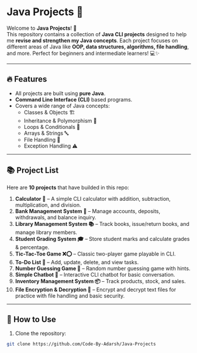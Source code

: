 # Java Projects 🚀

Welcome to **Java Projects**! 🎉  
This repository contains a collection of **Java CLI projects** designed to help me **revise and strengthen my Java concepts**. Each project focuses on different areas of Java like **OOP, data structures, algorithms, file handling**, and more. Perfect for beginners and intermediate learners! 💻✨

---

## 🔥 Features

- All projects are built using **pure Java**.  
- **Command Line Interface (CLI)** based programs.  
- Covers a wide range of Java concepts:
  - Classes & Objects 🏗️
  - Inheritance & Polymorphism 🧬
  - Loops & Conditionals 🔁
  - Arrays & Strings 🔤
  - File Handling 📂
  - Exception Handling ⚠️

---

## 📚 Project List

Here are **10 projects** that have builded in this repo:

1. **Calculator 🧮** – A simple CLI calculator with addition, subtraction, multiplication, and division.  
2. **Bank Management System 🏦** – Manage accounts, deposits, withdrawals, and balance inquiry.  
3. **Library Management System 📚** – Track books, issue/return books, and manage library members.  
4. **Student Grading System 🎓** – Store student marks and calculate grades & percentage.  
5. **Tic-Tac-Toe Game ❌⭕** – Classic two-player game playable in CLI.  
6. **To-Do List 📝** – Add, update, delete, and view tasks.  
7. **Number Guessing Game 🎲** – Random number guessing game with hints.  
8. **Simple Chatbot 🤖** – Interactive CLI chatbot for basic conversation.  
9. **Inventory Management System 📦** – Track products, stock, and sales.  
10. **File Encryption & Decryption 🔐** – Encrypt and decrypt text files for practice with file handling and basic security.

---

## 📌 How to Use

1. Clone the repository:
```bash
git clone https://github.com/Code-By-Adarsh/Java-Projects
